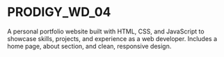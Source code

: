 # PRODIGY_WD_04
A personal portfolio website built with HTML, CSS, and JavaScript to showcase skills, projects, and experience as a web developer. Includes a home page, about section, and clean, responsive design.

